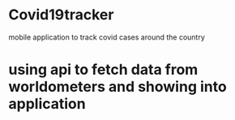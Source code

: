 # Covid19tracker 
mobile application to track covid cases around the country

# using api to fetch data from worldometers and showing into application
